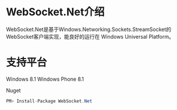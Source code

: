 # WebSocket.Net介绍

WebSocket.Net是基于Windows.Networking.Sockets.StreamSocket的WebSocket客户端实现，能良好的运行在 Windows Universal Platform。

# 支持平台
Windows 8.1
Windows Phone 8.1

Nuget
``` c#
PM> Install-Package WebSocket.Net
